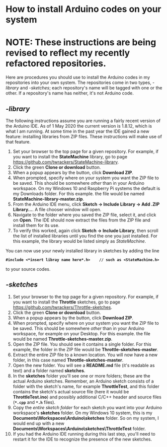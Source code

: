 # How to install Arduino codes on your system
# NOTE: These instructions are being revised to reflect my recently refactored repositories.
Here are procedures you should use to install the Arduino codes in my repositories into your own system.  The repositories come in two types, *-library* and *-sketches*; each repository's name will be tagged with one or the other.  If a repository's name has neither, it's not Arduino code.

## *-library*
The following instructions assume you are running a fairly recent version of the Arduino IDE.  As of 1 May 2020 the current version is 1.8.12, which is what I am running.  At some time in the past year the IDE gained a new feature: installing libraries from ZIP files.  These instructions will make use of that feature.
1. Set your browser to the top page for a given repository.  For example, if you want to install the **StateMachine** library, go to page https://github.com/twrackers/StateMachine-library.
2. Click the green **Clone or download** button.
3. When a popup appears by the button, click **Download ZIP**.
4. When prompted, specify where on your system you want the ZIP file to be saved.  This should be somewhere *other* than in your Arduino workspace.  On my Windows 10 and Raspberry Pi systems the default is my Downloads folder.  For this example. the file would be named **StateMachine-library-master.zip**.
5. From the Arduino IDE menu, click **Sketch -> Include Library -> Add .ZIP Library...**.  A file chooser window will open.
6. Navigate to the folder where you saved the ZIP file, select it, and click on **Open**.  The IDE should now extract the files from the ZIP file and install them for its use.
7. To verify this worked, again click **Sketch -> Include Library**, then scroll the list of installed libraries until you find the one you just installed.  For this example, the library would be listed simply as *StateMachine*.

You can now use your newly installed library in sketches by adding the line

**`#include <*insert libray name here*.h>    // such as <StateMachine.h>`**

to your source codes.

## *-sketches*
1. Set your browser to the top page for a given repository.  For example, if you want to install the **Throttle** sketches, go to page https://github.com/twrackers/Throttle-sketches.
2. Click the green **Clone or download** button.
3. When a popup appears by the button, click **Download ZIP**.
4. When prompted, specify where on your system you want the ZIP file to be saved.  This should be somewhere *other* than in your Arduino workspace, for example on your Desktop.  For this example. the file would be named **Throttle-sketches-master.zip**.
5. Open the ZIP file.  You should see it contains a single folder.  For this example, the folder in the ZIP file would be **Throttle-sketches-master**.
6. Extract the entire ZIP file to a known location.  You will now have a new folder, in this case named **Throttle-sketches-master**.
7. Open the new folder.  You will see a **README.md** file (it's readable as text) and a folder named **sketches**.
8. In the **sketches** folder you'll see one or more folders; these are the actual Arduino sketches.  Remember, an Arduino sketch consists of a folder with the sketch's name, for example **ThrottleTest**, and this folder contains the sketch's actual source file (here it would be **ThrottleTest.ino**) and possibly additional C/C++ header and source files (**`*.cpp`** and **`*.h`** files).
9. Copy the *entire sketch folder* for each sketch you want into your Arduino workspace's **sketches** folder.  On my Windows 10 system, this is my **Documents\Workspaces\Arduino\sketches** folder.  So on my system, I would end up with a new **Documents\Workspaces\Arduino\sketches\ThrottleTest** folder.
10. If you had the Arduino IDE running during this last step, you'll need to restart it for the IDE to recognize the presence of the new sketches.
